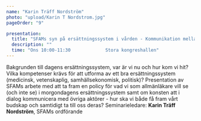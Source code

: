 ```yaml
---
name: "Karin Träff Nordström"
photo: "upload/Karin T Nordstrom.jpg"
pageOrder: "9"

presentation:
  title: "SFAMs syn på ersättningssystem i vården - Kommunikation mellan olika kompetenser"
  description: ""
  time: "Ons 10:00-11:30             Stora kongreshallen"
---
```

Bakgrunden till dagens ersättningssystem, var är vi nu och hur kom vi hit? Vilka kompetenser krävs för att utforma av ett bra ersättningssystem (medicinsk, vetenskaplig, samhällsekonomisk, politisk)? Presentation av SFAMs arbete med att ta fram en policy för vad vi som allmänläkare vill se (och inte se) i morgondagens ersättningssystem samt om konsten att i dialog kommunicera med övriga aktörer - hur ska vi både få fram vårt budskap och samtidigt ta till oss deras? 
Seminarieledare: **Karin Träff Nordström**, SFAMs ordförande



